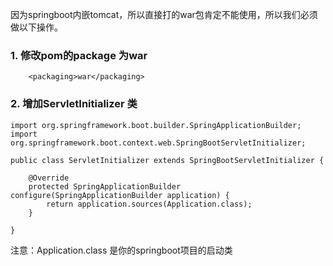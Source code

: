 因为springboot内嵌tomcat，所以直接打的war包肯定不能使用，所以我们必须做以下操作。
###  1. 修改pom的package 为war
```
    <packaging>war</packaging>
```
###  2. 增加ServletInitializer 类
```
import org.springframework.boot.builder.SpringApplicationBuilder;  
import org.springframework.boot.context.web.SpringBootServletInitializer;  

public class ServletInitializer extends SpringBootServletInitializer {  

    @Override  
    protected SpringApplicationBuilder configure(SpringApplicationBuilder application) {  
        return application.sources(Application.class);  
    }  

}  
```
注意：Application.class 是你的springboot项目的启动类
